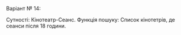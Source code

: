 Варіант № 14:

Сутності: Кінотеатр-Сеанс.
Функція пошуку: Список кінотетрів, де сеанси після 18 години.
